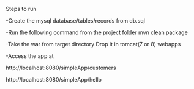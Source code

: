 Steps to run

-Create the mysql database/tables/records from db.sql

-Run the following command from the project folder
   mvn clean package
   
-Take the war from target directory 
 Drop it in tomcat(7 or 8) webapps


-Access the app at
 
 http://localhost:8080/simpleApp/customers
 
 http://localhost:8080/simpleApp/hello